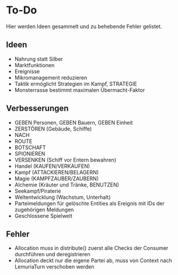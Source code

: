 # To-Do

Hier werden Ideen gesammelt und zu behebende Fehler gelistet.

## Ideen

- Nahrung statt Silber
- Marktfunktionen
- Ereignisse
- Mikromanagement reduzieren
- Taktik ermöglicht Strategien im Kampf, STRATEGIE
- Monsterrasse bestimmt maximalen Übermacht-Faktor

## Verbesserungen

- GEBEN Personen, GEBEN Bauern, GEBEN Einheit
- ZERSTÖREN (Gebäude, Schiffe)
- NACH
- ROUTE
- BOTSCHAFT
- SPIONIEREN
- VERSENKEN (Schiff vor Entern bewahren)
- Handel (KAUFEN/VERKAUFEN)
- Kampf (ATTACKIEREN/BELAGERN)
- Magie (KAMPFZAUBER/ZAUBERN)
- Alchemie (Kräuter und Tränke, BENUTZEN)
- Seekampf/Piraterie
- Weltentwicklung (Wachstum, Unterhalt)
- Parteimeldungen für gelöschte Entities als Ereignis mit IDs der zugehörigen
  Meldungen
- Geschlossene Spielwelt

## Fehler

- Allocation muss in distribute() zuerst alle Checks der Consumer durchführen und deregistrieren
- Allocation deckt nur die eigene Partei ab, muss von Context nach LemuriaTurn verschoben werden
